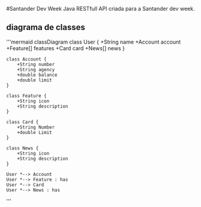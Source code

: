 #Santander Dev Week
Java RESTfull API criada para a Santander dev week.


## diagrama de classes

'''mermaid
classDiagram
    class User {
        +String name
        +Account account
        +Feature[] features
        +Card card
        +News[] news
    }

    class Account {
        +String number
        +String agency
        +double balance
        +double limit
    }

    class Feature {
        +String icon
        +String description
    }

    class Card {
        +String Number
        +double Limit
    }

    class News {
        +String icon
        +String description
    }

    User *--> Account
    User *--> Feature : has
    User *--> Card
    User *--> News : has

'''
